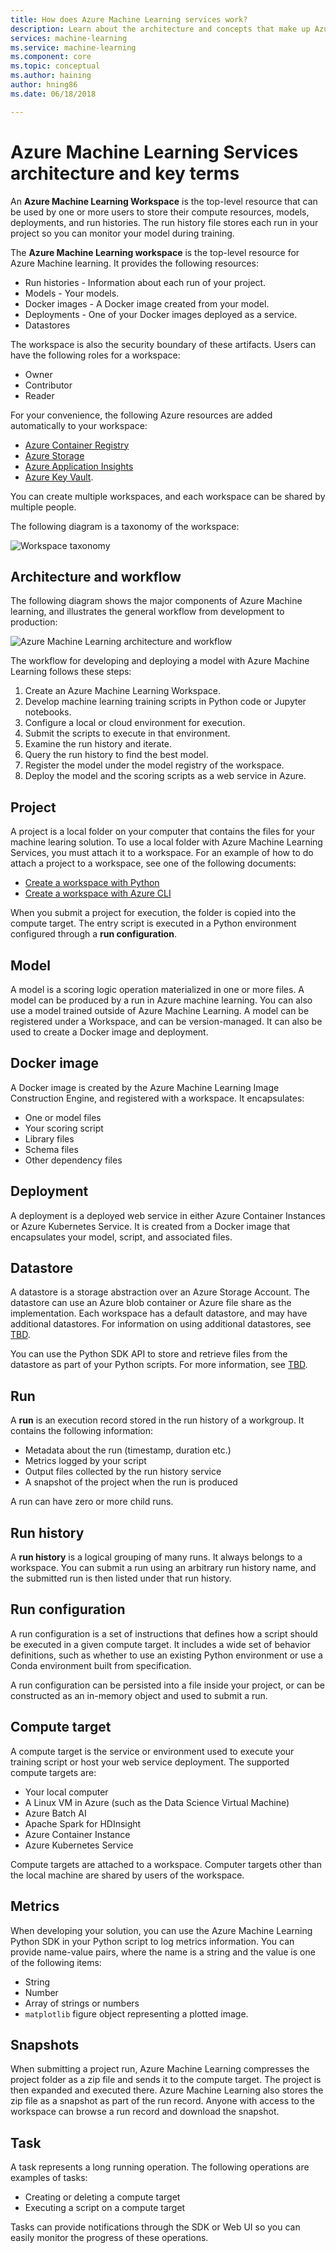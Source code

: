 ```yaml
---
title: How does Azure Machine Learning services work?
description: Learn about the architecture and concepts that make up Azure Machine Learning Services. 
services: machine-learning
ms.service: machine-learning
ms.component: core
ms.topic: conceptual
ms.author: haining
author: hning86
ms.date: 06/18/2018

---
```


# Azure Machine Learning Services architecture and key terms 

An **Azure Machine Learning Workspace** is the top-level resource that can be used by one or more users to store their compute resources, models, deployments, and run histories. The run history file stores each run in your project so you can monitor your model during training.  

The __Azure Machine Learning workspace__ is the top-level resource for Azure Machine learning. It provides the following resources:

* Run histories - Information about each run of your project.
* Models - Your models.
* Docker images - A Docker image created from your model.
* Deployments - One of your Docker images deployed as a service.
* Datastores

The workspace is also the security boundary of these artifacts. Users can have the following roles for a workspace:

* Owner
* Contributor
* Reader

For your convenience, the following Azure resources are added automatically to your workspace: 

* [Azure Container Registry](https://azure.microsoft.com/en-us/services/container-registry/)
* [Azure Storage](https://azure.microsoft.com/en-us/services/storage/)
* [Azure Application Insights](https://azure.microsoft.com/en-us/services/application-insights/)
* [Azure Key Vault](https://azure.microsoft.com/en-us/services/key-vault/).

You can create multiple workspaces, and each workspace can be shared by multiple people.

The following diagram is a taxonomy of the workspace:

![Workspace taxonomy](./media/concept-azure-machine-learning-architecture.md/taxonomy.png)

## Architecture and workflow

The following diagram shows the major components of Azure Machine learning, and illustrates the general workflow from development to production: 

![Azure Machine Learning architecture and workflow](./media/concept-azure-machine-learning-architecture.md/workflow.png)

The workflow for developing and deploying a model with Azure Machine Learning follows these steps:

1. Create an Azure Machine Learning Workspace.
2. Develop machine learning training scripts in Python code or Jupyter notebooks.
3. Configure a local or cloud environment for execution.
4. Submit the scripts to execute in that environment.
5. Examine the run history and iterate.
6. Query the run history to find the best model.
6. Register the model under the model registry of the workspace.
7. Deploy the model and the scoring scripts as a web service in Azure.

## Project

A project is a local folder on your computer that contains the files for your machine learing solution. To use a local folder with Azure Machine Learning Services, you must attach it to a workspace. For an example of how to do attach a project to a workspace, see one of the following documents:

* [Create a workspace with Python]()
* [Create a workspace with Azure CLI]()

When you submit a project for execution, the folder is copied into the compute target. The entry script is executed in a Python environment configured through a __run configuration__.

## Model

A model is a scoring logic operation materialized in one or more files. A model can be produced by a run in Azure machine learning. You can also use a model trained outside of Azure Machine Learning. A model can be registered under a Workspace, and can be version-managed. It can also be used to create a Docker image and deployment.

## Docker image

A Docker image is created by the Azure Machine Learning Image Construction Engine, and registered with a workspace. It encapsulates:

* One or model files
* Your scoring script
* Library files
* Schema files
* Other dependency files

## Deployment

A deployment is a deployed web service in either Azure Container Instances or Azure Kubernetes Service. It is created from a Docker image that encapsulates your model, script, and associated files.

## Datastore

A datastore is a storage abstraction over an Azure Storage Account. The datastore can use an Azure blob container or Azure file share as the implementation. Each workspace has a default datastore, and may have additional datastores. For information on using additional datastores, see [TBD]().

You can use the Python SDK API to store and retrieve files from the datastore as part of your Python scripts. For more information, see [TBD]().

## Run

A __run__ is an execution record stored in the run history of a workgroup. It contains the following information:

* Metadata about the run (timestamp, duration etc.)
* Metrics logged by your script
* Output files collected by the run history service
* A snapshot of the project when the run is produced

A run can have zero or more child runs.

## Run history

A __run history__ is a logical grouping of many runs. It always belongs to a workspace. You can submit a run using an arbitrary run history name, and the submitted run is then listed under that run history.

## Run configuration

A run configuration is a set of instructions that defines how a script should be executed in a given compute target. It includes a wide set of behavior definitions, such as whether to use an existing Python environment or use a Conda environment built from specification.

A run configuration can be persisted into a file inside your project, or can be constructed as an in-memory object and used to submit a run.

## Compute target

A compute target is the service or environment used to execute your training script or host your web service deployment. The supported compute targets are:

* Your local computer
* A Linux VM in Azure (such as the Data Science Virtual Machine)
* Azure Batch AI
* Apache Spark for HDInsight
* Azure Container Instance
* Azure Kubernetes Service

Compute targets are attached to a workspace. Computer targets other than the local machine are shared by users of the workspace.

## Metrics

When developing your solution, you can use the Azure Machine Learning Python SDK in your Python script to log metrics information. You can provide name-value pairs, where the name is a string and the value is one of the following items:

* String
* Number
* Array of strings or numbers
* `matplotlib` figure object representing a plotted image.

## Snapshots

When submitting a project run, Azure Machine Learning compresses the project folder as a zip file and sends it to the compute target. The project is then expanded and executed there. Azure Machine Learning also stores the zip file as a snapshot as part of the run record. Anyone with access to the workspace can browse a run record and download the snapshot.

## Task

A task represents a long running operation. The following operations are examples of tasks:

* Creating or deleting a compute target
* Executing a script on a compute target

Tasks can provide notifications through the SDK or Web UI so you can easily monitor the progress of these operations. 

